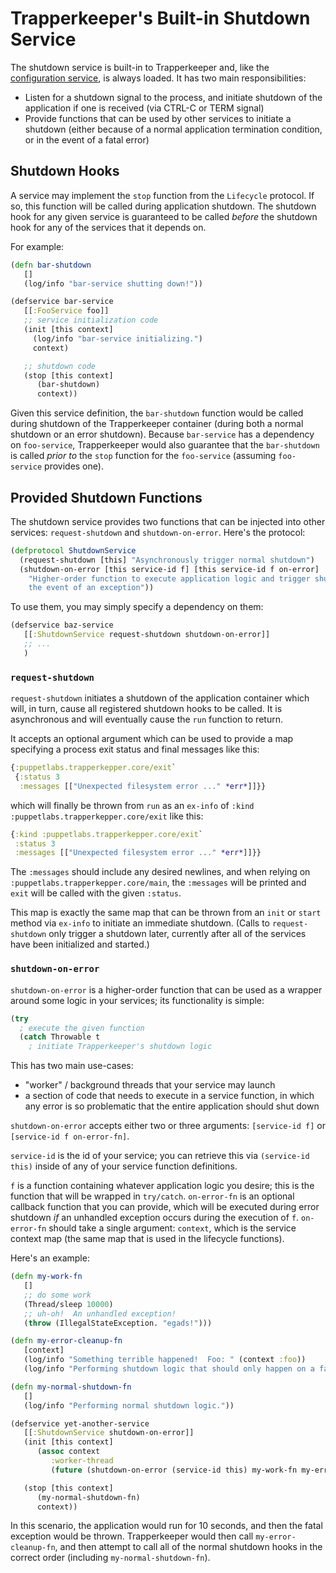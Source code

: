 # Trapperkeeper's Built-in Shutdown Service

The shutdown service is built-in to Trapperkeeper and, like the [configuration service](Built-in-Configuration-Service.md), is always loaded.  It has two main responsibilities:

* Listen for a shutdown signal to the process, and initiate shutdown of the application if one is received (via CTRL-C or TERM signal)
* Provide functions that can be used by other services to initiate a shutdown (either because of a normal application termination condition, or in the event of a fatal error)

## Shutdown Hooks

A service may implement the `stop` function from the `Lifecycle` protocol.  If so, this function will be called during application shutdown.  The shutdown hook for any given service is guaranteed to be called *before* the shutdown hook for any of the services that it depends on.

For example:

```clj
(defn bar-shutdown
   []
   (log/info "bar-service shutting down!"))

(defservice bar-service
   [[:FooService foo]]
   ;; service initialization code
   (init [this context]
     (log/info "bar-service initializing.")
     context)

   ;; shutdown code
   (stop [this context]
      (bar-shutdown)
      context))
```

Given this service definition, the `bar-shutdown` function would be called during shutdown of the Trapperkeeper container (during both a normal shutdown or an error shutdown).  Because `bar-service` has a dependency on `foo-service`, Trapperkeeper would also guarantee that the `bar-shutdown` is called *prior to* the `stop` function for the `foo-service` (assuming `foo-service` provides one).

## Provided Shutdown Functions

The shutdown service provides two functions that can be injected into other services: `request-shutdown` and `shutdown-on-error`.  Here's the protocol:

```clj
(defprotocol ShutdownService
  (request-shutdown [this] "Asynchronously trigger normal shutdown")
  (shutdown-on-error [this service-id f] [this service-id f on-error]
    "Higher-order function to execute application logic and trigger shutdown in
    the event of an exception"))
```

To use them, you may simply specify a dependency on them:

```clj
(defservice baz-service
   [[:ShutdownService request-shutdown shutdown-on-error]]
   ;; ...
   )
```

### `request-shutdown`

`request-shutdown` initiates a shutdown of the application container
which will, in turn, cause all registered shutdown hooks to be called.
It is asynchronous and will eventually cause the `run` function to
return.

It accepts an optional argument which can be used to provide a map
specifying a process exit status and final messages like this:

```clj
{:puppetlabs.trapperkepper.core/exit`
 {:status 3
  :messages [["Unexpected filesystem error ..." *err*]]}}
```

which will finally be thrown from `run` as an `ex-info` of `:kind`
`:puppetlabs.trapperkepper.core/exit` like this:


```clj
{:kind :puppetlabs.trapperkepper.core/exit`
 :status 3
 :messages [["Unexpected filesystem error ..." *err*]]}}
```

The `:messages` should include any desired newlines, and when relying
on `:puppetlabs.trapperkepper.core/main`, the `:messages` will be
printed and `exit` will be called with the given `:status`.

This map is exactly the same map that can be thrown from an `init` or
`start` method via `ex-info` to initiate an immediate shutdown.
(Calls to `request-shutdown` only trigger a shutdown later, currently
after all of the services have been initialized and started.)

### `shutdown-on-error`

`shutdown-on-error` is a higher-order function that can be used as a wrapper around some logic in your services; its functionality is simple:

```clj
(try
  ; execute the given function
  (catch Throwable t
    ; initiate Trapperkeeper's shutdown logic
```
This has two main use-cases:
* "worker" / background threads that your service may launch
* a section of code that needs to execute in a service function, in which any error is so problematic that the entire application should shut down

`shutdown-on-error` accepts either two or three arguments: `[service-id f]` or `[service-id f on-error-fn]`.

`service-id` is the id of your service; you can retrieve this via `(service-id this)` inside of any of your service function definitions.

`f` is a function containing whatever application logic you desire; this is the function that will be wrapped in `try/catch`.  `on-error-fn` is an optional callback function that you can provide, which will be executed during error shutdown *if* an unhandled exception occurs during the execution of `f`.  `on-error-fn` should take a single argument: `context`, which is the service context map (the same map that is used in the lifecycle functions).

Here's an example:

```clj
(defn my-work-fn
   []
   ;; do some work
   (Thread/sleep 10000)
   ;; uh-oh!  An unhandled exception!
   (throw (IllegalStateException. "egads!")))

(defn my-error-cleanup-fn
   [context]
   (log/info "Something terrible happened!  Foo: " (context :foo))
   (log/info "Performing shutdown logic that should only happen on a fatal error."))

(defn my-normal-shutdown-fn
   []
   (log/info "Performing normal shutdown logic."))

(defservice yet-another-service
   [[:ShutdownService shutdown-on-error]]
   (init [this context]
      (assoc context
         :worker-thread
         (future (shutdown-on-error (service-id this) my-work-fn my-error-cleanup-fn))))

   (stop [this context]
      (my-normal-shutdown-fn)
      context))
```

In this scenario, the application would run for 10 seconds, and then the fatal exception would be thrown.  Trapperkeeper would then call `my-error-cleanup-fn`, and then attempt to call all of the normal shutdown hooks in the correct order (including `my-normal-shutdown-fn`).
